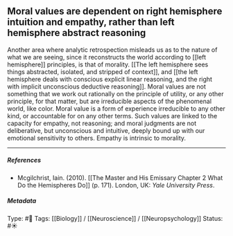 ## Moral values are dependent on right hemisphere intuition and empathy, rather than left hemisphere abstract reasoning  # 

Another area where analytic retrospection misleads us as to the nature of what we are seeing, since it reconstructs the world according to [[left hemisphere]] principles, is that of morality. [[The left hemisphere sees things abstracted, isolated, and stripped of context]], and [[the left hemisphere deals with conscious explicit linear reasoning, and the right with implicit unconscious deductive reasoning]]. Moral values are not something that we work out rationally on the principle of utility, or any other principle, for that matter, but are irreducible aspects of the phenomenal world, like color. Moral value is a form of experience irreducible to any other kind, or accountable for on any other terms. Such values are linked to the capacity for empathy, not reasoning; and moral judgments are not deliberative, but unconscious and intuitive, deeply bound up with our emotional sensitivity to others. Empathy is intrinsic to morality.

___

##### References

- Mcgilchrist, Iain. (2010). [[The Master and His Emissary Chapter 2 What Do the Hemispheres Do]] (p. 171). London, UK: _Yale University Press_.

##### Metadata

Type: #🔴 
Tags: [[Biology]] / [[Neuroscience]] / [[Neuropsychology]]
Status: #☀️ 